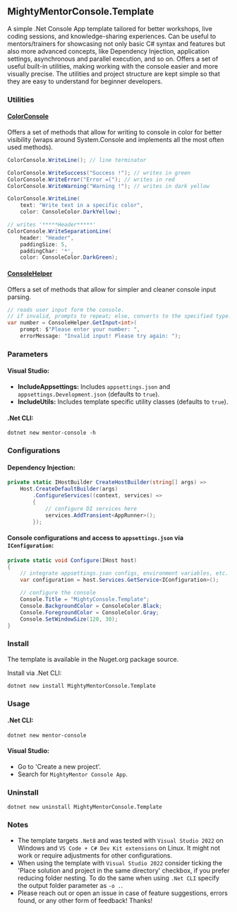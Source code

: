 ## MightyMentorConsole.Template

A simple .Net Console App template tailored for better workshops, live coding sessions, and knowledge-sharing experiences. Can be useful to mentors/trainers for showcasing not only basic C# syntax and features but also more advanced concepts, like Dependency Injection, application settings, asynchronous and parallel execution, and so on. Offers a set of useful built-in utilities, making working with the console easier and more visually precise. The utilities and project structure are kept simple so that they are easy to understand for beginner developers.

### Utilities

#### [ColorConsole](content/MightyMentorConsole.Template/Utilities/ColorConsole.cs)

Offers a set of methods that allow for writing to console in color for better visibility (wraps around System.Console and implements all the most often used methods).

```csharp
ColorConsole.WriteLine(); // line terminator

ColorConsole.WriteSuccess("Success !"); // writes in green
ColorConsole.WriteError("Error =("); // writes in red
ColorConsole.WriteWarning("Warning !"); // writes in dark yellow

ColorConsole.WriteLine(
    text: "Write text in a specific color",
    color: ConsoleColor.DarkYellow);

// writes '*****Header*****'
ColorConsole.WriteSeparationLine(
    header: "Header",
    paddingSize: 5,
    paddingChar: '*',
    color: ConsoleColor.DarkGreen);
```

#### [ConsoleHelper](content/MightyMentorConsole.Template/Utilities/ConsoleHelper.cs)

Offers a set of methods that allow for simpler and cleaner console input parsing.

```csharp
// reads user input form the console.
// if invalid, prompts to repeat; else, converts to the specified type.
var number = ConsoleHelper.GetInput<int>(
    prompt: $"Please enter your number: ",
    errorMessage: "Invalid input! Please try again: ");
```

### Parameters

#### Visual Studio:

- **IncludeAppsettings:** Includes `appsettings.json` and `appsettings.Development.json` (defaults to `true`).
- **IncludeUtils:** Includes template specific utility classes (defaults to `true`).

#### .Net CLI:

```shell
dotnet new mentor-console -h
```

### Configurations

#### Dependency Injection:

```csharp
private static IHostBuilder CreateHostBuilder(string[] args) =>
    Host.CreateDefaultBuilder(args)
        .ConfigureServices((context, services) =>
        {
            // configure DI services here
            services.AddTransient<AppRunner>();
        });
```

#### Console configurations and access to `appsettings.json` via `IConfiguration`:

```csharp
private static void Configure(IHost host)
{
    // integrate appsettings.json configs, environment variables, etc.
    var configuration = host.Services.GetService<IConfiguration>();

    // configure the console
    Console.Title = "MightyConsole.Template";
    Console.BackgroundColor = ConsoleColor.Black;
    Console.ForegroundColor = ConsoleColor.Gray;
    Console.SetWindowSize(120, 30);
}
```

### Install

The template is available in the Nuget.org package source.

Install via .Net CLI:

```shell
dotnet new install MightyMentorConsole.Template
```

### Usage

#### .Net CLI:

```shell
dotnet new mentor-console
```

#### Visual Studio:

- Go to 'Create a new project'.
- Search for `MightyMentor Console App`.

### Uninstall

```shell
dotnet new uninstall MightyMentorConsole.Template
```

### Notes

- The template targets `.Net8` and was tested with `Visual Studio 2022` on Windows and `VS Code + C# Dev Kit extensions` on Linux. It might not work or require adjustments for other configurations.
- When using the template with `Visual Studio 2022` consider ticking the 'Place solution and project in the same directory' checkbox, if you prefer reducing folder nesting. To do the same when using `.Net CLI` specify the output folder parameter as `-o .`.
- Please reach out or open an issue in case of feature suggestions, errors found, or any other form of feedback! Thanks!
